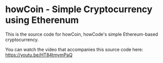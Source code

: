 howCoin - Simple Cryptocurrency using Etherenum
===============================================

This is the source code for howCoin, howCode's simple Ethereum-based cryptocurrency.

You can watch the video that accompanies this source code here: https://youtu.be/HT84tmymPaQ
